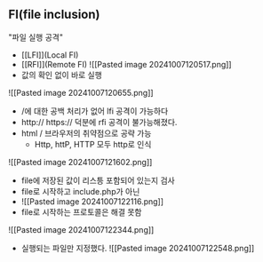 ## FI(file inclusion)
"파일 실행 공격"
- [[LFI]](Local FI)
- [[RFI]](Remote FI)
![[Pasted image 20241007120517.png]]
- 값의 확인 없이 바로 실행

![[Pasted image 20241007120655.png]]
- /에 대한 공백 처리가 없어 lfi 공격이 가능하다
- http:// https:// 덕분에 rfi 공격이 불가능해졌다.
- html / 브라우저의 취약점으로 공략 가능
	- Http, httP, HTTP 모두 http로 인식


![[Pasted image 20241007121602.png]]
- file에 저장된 값이 리스틍 포함되어 있는지 검사
- file로 시작하고 include.php가 아닌 
- ![[Pasted image 20241007122116.png]]
- file로 시작하는 프로토콜은 해결 못함

![[Pasted image 20241007122344.png]]
- 실행되는 파일만 지정했다.
![[Pasted image 20241007122548.png]]
